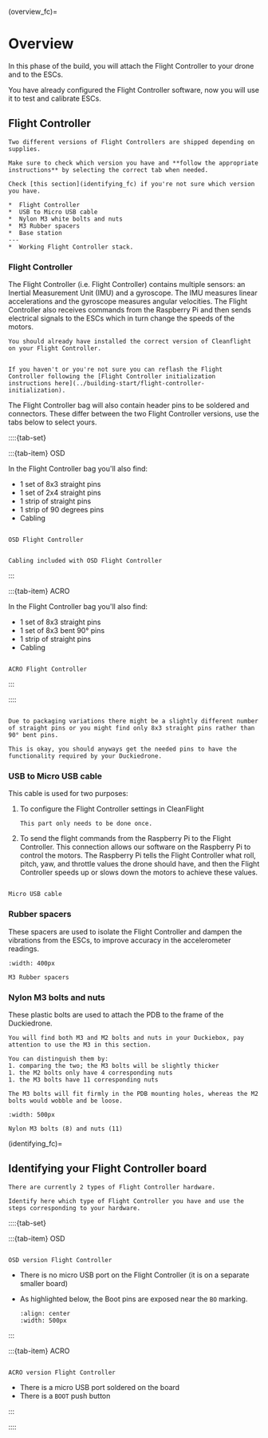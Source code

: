 (overview_fc)=
# Overview
In this phase of the build, you will attach the Flight Controller to your drone and to the ESCs.

You have already configured the Flight Controller software, now you will use it to test and calibrate ESCs. 

## Flight Controller
```{warning}
Two different versions of Flight Controllers are shipped depending on supplies. 

Make sure to check which version you have and **follow the appropriate instructions** by selecting the correct tab when needed.

Check [this section](identifying_fc) if you're not sure which version you have.
```

```{needget}
*  Flight Controller
*  USB to Micro USB cable
*  Nylon M3 white bolts and nuts
*  M3 Rubber spacers
*  Base station
---
*  Working Flight Controller stack.
```

### Flight Controller
The Flight Controller (i.e. Flight Controller) contains multiple sensors: an Inertial Measurement Unit (IMU) and a gyroscope. The IMU measures linear accelerations and the gyroscope measures angular velocities. The Flight Controller also receives commands from the Raspberry Pi and then sends electrical signals to the ESCs which in turn change the speeds of the motors.

```{attention}
You should already have installed the correct version of Cleanflight on your Flight Controller.
```

```{seealso}

If you haven't or you're not sure you can reflash the Flight Controller following the [Flight Controller initialization instructions here](../building-start/flight-controller-initialization).

```

The Flight Controller bag will also contain header pins to be soldered and connectors. These differ between the two Flight Controller versions, use the tabs below to select yours.

::::{tab-set}

:::{tab-item} OSD

In the Flight Controller bag you'll also find:

* 1 set of 8x3 straight pins
* 1 set of 2x4 straight pins
* 1 strip of straight pins
* 1 strip of 90 degrees pins
* Cabling

```{figure} ../_images/components-official/fc_OSD_content.jpg

OSD Flight Controller
```

```{figure} ../_images/components-official/fc_OSD_cabling.jpg

Cabling included with OSD Flight Controller
```

:::

:::{tab-item} ACRO

In the Flight Controller bag you'll also find:

* 1 set of 8x3 straight pins
* 1 set of 8x3 bent 90° pins
* 1 strip of straight pins
* Cabling

```{figure} ../_images/components-official/fc_acro_content.png

ACRO Flight Controller
```
:::

::::

```{note}

Due to packaging variations there might be a slightly different number of straight pins or you might find only 8x3 straight pins rather than 90° bent pins.

This is okay, you should anyways get the needed pins to have the functionality required by your Duckiedrone.

```

### USB to Micro USB cable
This cable is used for two purposes:

1. To configure the Flight Controller settings in CleanFlight

    ```{note}
    This part only needs to be done once. 
    ```
 
1. To send the flight commands from the Raspberry Pi to the Flight Controller. This connection allows our software on the Raspberry Pi to control the motors. The Raspberry Pi tells the Flight Controller what roll, pitch, yaw, and throttle values the drone should have, and then the Flight Controller speeds up or slows down the motors to achieve these values.

```{figure} ../_images/components-official/micro_usb_cable.png

Micro USB cable
```

### Rubber spacers
These spacers are used to isolate the Flight Controller and dampen the vibrations from the ESCs, to improve accuracy in the accelerometer readings.

```{figure} ../_images/components-official/rubber_spacers.png
:width: 400px

M3 Rubber spacers
```

### Nylon M3 bolts and nuts
These plastic bolts are used to attach the PDB to the frame of the Duckiedrone.

```{warning}
You will find both M3 and M2 bolts and nuts in your Duckiebox, pay attention to use the M3 in this section.

You can distinguish them by:
1. comparing the two; the M3 bolts will be slightly thicker
1. the M2 bolts only have 4 corresponding nuts
1. the M3 bolts have 11 corresponding nuts

The M3 bolts will fit firmly in the PDB mounting holes, whereas the M2 bolts would wobble and be loose.
```
```{figure} ../_images/components-official/nylon_M3_bolts_nuts.png
:width: 500px

Nylon M3 bolts (8) and nuts (11)
```

(identifying_fc)=
## Identifying your Flight Controller board
```{attention}
There are currently 2 types of Flight Controller hardware.

Identify here which type of Flight Controller you have and use the steps corresponding to your hardware.
```

::::{tab-set}

:::{tab-item} OSD

```{figure} ../_images/fc-cleanflight/OSD_identify.png

OSD version Flight Controller
```

*   There is no micro USB port on the Flight Controller (it is on a separate smaller board)

*   As highlighted below, the Boot pins are exposed near the `BO` marking.

    ```{image} ../_images/fc-cleanflight/OSD_boot_pins.jpg
    :align: center
    :width: 500px
    ```


:::

:::{tab-item} ACRO


```{figure} ../_images/fc-cleanflight/ACRO_identify.jpg

ACRO version Flight Controller
```

*   There is a micro USB port soldered on the board
*   There is a `BOOT` push button

:::

::::